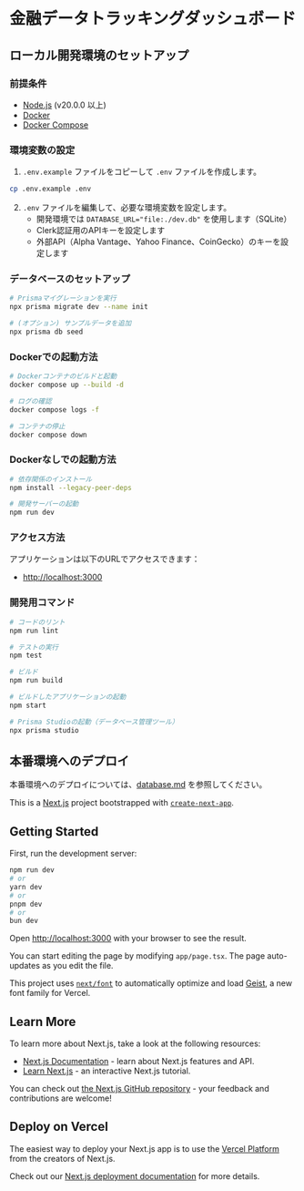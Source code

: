 # 金融データトラッキングダッシュボード

## ローカル開発環境のセットアップ

### 前提条件

- [Node.js](https://nodejs.org/) (v20.0.0 以上)
- [Docker](https://www.docker.com/get-started)
- [Docker Compose](https://docs.docker.com/compose/install/)

### 環境変数の設定

1. `.env.example` ファイルをコピーして `.env` ファイルを作成します。

```bash
cp .env.example .env
```

2. `.env` ファイルを編集して、必要な環境変数を設定します。
   - 開発環境では `DATABASE_URL="file:./dev.db"` を使用します（SQLite）
   - Clerk認証用のAPIキーを設定します
   - 外部API（Alpha Vantage、Yahoo Finance、CoinGecko）のキーを設定します

### データベースのセットアップ

```bash
# Prismaマイグレーションを実行
npx prisma migrate dev --name init

# (オプション) サンプルデータを追加
npx prisma db seed
```

### Dockerでの起動方法

```bash
# Dockerコンテナのビルドと起動
docker compose up --build -d

# ログの確認
docker compose logs -f

# コンテナの停止
docker compose down
```

### Dockerなしでの起動方法

```bash
# 依存関係のインストール
npm install --legacy-peer-deps

# 開発サーバーの起動
npm run dev
```

### アクセス方法

アプリケーションは以下のURLでアクセスできます：
- [http://localhost:3000](http://localhost:3000)

### 開発用コマンド

```bash
# コードのリント
npm run lint

# テストの実行
npm test

# ビルド
npm run build

# ビルドしたアプリケーションの起動
npm start

# Prisma Studioの起動（データベース管理ツール）
npx prisma studio
```

## 本番環境へのデプロイ

本番環境へのデプロイについては、[database.md](database.md) を参照してください。

This is a [Next.js](https://nextjs.org) project bootstrapped with [`create-next-app`](https://nextjs.org/docs/app/api-reference/cli/create-next-app).

## Getting Started

First, run the development server:

```bash
npm run dev
# or
yarn dev
# or
pnpm dev
# or
bun dev
```

Open [http://localhost:3000](http://localhost:3000) with your browser to see the result.

You can start editing the page by modifying `app/page.tsx`. The page auto-updates as you edit the file.

This project uses [`next/font`](https://nextjs.org/docs/app/building-your-application/optimizing/fonts) to automatically optimize and load [Geist](https://vercel.com/font), a new font family for Vercel.

## Learn More

To learn more about Next.js, take a look at the following resources:

- [Next.js Documentation](https://nextjs.org/docs) - learn about Next.js features and API.
- [Learn Next.js](https://nextjs.org/learn) - an interactive Next.js tutorial.

You can check out [the Next.js GitHub repository](https://github.com/vercel/next.js) - your feedback and contributions are welcome!

## Deploy on Vercel

The easiest way to deploy your Next.js app is to use the [Vercel Platform](https://vercel.com/new?utm_medium=default-template&filter=next.js&utm_source=create-next-app&utm_campaign=create-next-app-readme) from the creators of Next.js.

Check out our [Next.js deployment documentation](https://nextjs.org/docs/app/building-your-application/deploying) for more details.
